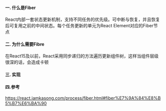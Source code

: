 #### 一. 什么是Fiber

React内部一套状态更新机制，支持不同任务的优先级。可中断与恢复，并且恢复后可复用之前的中间状态。每个任务更新的单元为React Element对应的Fiber节点

#### 二. 为什么需要Fibre

在React15及以前，React采用同步递归的方法遍历更新组件树，这样当组件层级很深的话，会造成卡顿

#### 三. 实现









#### 四.参考

https://react.iamkasong.com/process/fiber.html#fiber%E7%9A%84%E8%B5%B7%E6%BA%90
